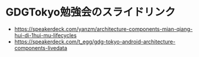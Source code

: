 # GDGTokyo勉強会のスライドリンク
- https://speakerdeck.com/yanzm/architecture-components-mian-qiang-hui-di-1hui-mu-lifecycles
- https://speakerdeck.com/t_egg/gdg-tokyo-android-architecture-components-livedata
